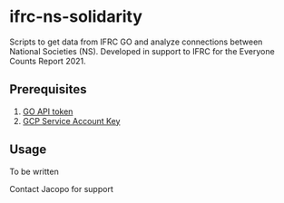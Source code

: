 # ifrc-ns-solidarity
Scripts to get data from IFRC GO and analyze connections between National Societies (NS).
Developed in support to IFRC for the Everyone Counts Report 2021.

## Prerequisites
1. [GO API token](https://ifrcgo.org/how-to-use-the-go-api/)
2. [GCP Service Account Key](https://cloud.google.com/iam/docs/creating-managing-service-account-keys)

## Usage
To be written

Contact Jacopo for support
